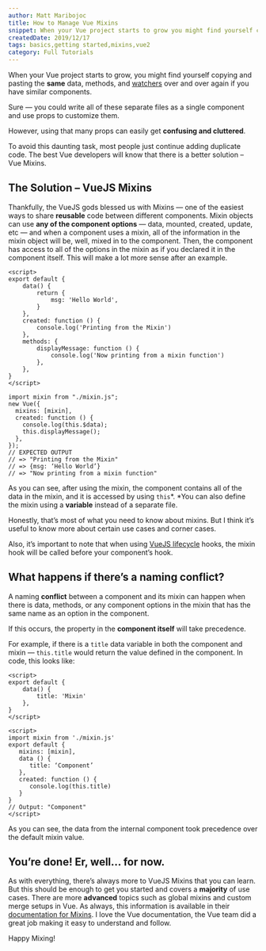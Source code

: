 ```yaml
---
author: Matt Maribojoc
title: How to Manage Vue Mixins
snippet: When your Vue project starts to grow you might find yourself copying and pasting the same data methods and watchers over and over again if you have similar…
createdDate: 2019/12/17
tags: basics,getting started,mixins,vue2
category: Full Tutorials
---
```


When your Vue project starts to grow, you might find yourself copying and pasting the **same** data, methods, and [watchers](https://learnvue.co/2019/12/a-simple-vue-watcher-tutorial-for-beginners/) over and over again if you have similar components.

Sure — you could write all of these separate files as a single component and use props to customize them.

However, using that many props can easily get **confusing and cluttered**.

To avoid this daunting task, most people just continue adding duplicate code. The best Vue developers will know that there is a better solution – Vue Mixins.

## The Solution – VueJS Mixins

Thankfully, the VueJS gods blessed us with Mixins — one of the easiest ways to share **reusable** code between different components. Mixin objects can use **any of the component options** — data, mounted, created, update, etc — and when a component uses a mixin, all of the information in the mixin object will be, well, mixed in to the component. Then, the component has access to all of the options in the mixin as if you declared it in the component itself. This will make a lot more sense after an example.

```vue
<script>
export default {
    data() {
        return {
            msg: 'Hello World',
        }
    },
    created: function () {
        console.log('Printing from the Mixin')
    },
    methods: {
        displayMessage: function () {
            console.log('Now printing from a mixin function')
        },
    },
}
</script>
```

```js{}[main.js]
import mixin from "./mixin.js";
new Vue({
  mixins: [mixin],
  created: function () {
    console.log(this.$data);
    this.displayMessage();
  },
});
// EXPECTED OUTPUT
// => "Printing from the Mixin"
// => {msg: ‘Hello World’}
// => "Now printing from a mixin function"
```

As you can see, after using the mixin, the component contains all of the data in the mixin, and it is accessed by using `this`*. *You can also define the mixin using a **variable** instead of a separate file.

Honestly, that’s most of what you need to know about mixins. But I think it’s useful to know more about certain use cases and corner cases.

Also, it’s important to note that when using [VueJS lifecycle](https://learnvue.co/2019/12/a-beginners-guide-to-vuejs-lifecycle-hooks/) hooks, the mixin hook will be called before your component’s hook.

## What happens if there’s a naming conflict?

A naming **conflict** between a component and its mixin can happen when there is data, methods, or any component options in the mixin that has the same name as an option in the component.

If this occurs, the property in the **component itself** will take precedence.

For example, if there is a `title` data variable in both the component and mixin — `this.title` would return the value defined in the component. In code, this looks like:

```vue
<script>
export default {
    data() {
        title: 'Mixin'
    },
}
</script>
```

```vue
<script>
import mixin from './mixin.js'
export default {
   mixins: [mixin],
   data () {
      title: ‘Component’
   },
   created: function () {
      console.log(this.title)
   }
}
// Output: "Component"
</script>
```

As you can see, the data from the internal component took precedence over the default mixin value.

## You’re done! Er, well… for now.

As with everything, there’s always more to VueJS Mixins that you can learn. But this should be enough to get you started and covers a **majority** of use cases. There are more **advanced** topics such as global mixins and custom merge setups in Vue. As always, this information is available in their [documentation for Mixins](https://vuejs.org/v2/guide/mixins.html). I love the Vue documentation, the Vue team did a great job making it easy to understand and follow.

Happy Mixing!
